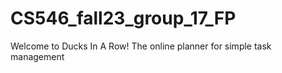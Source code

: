﻿# CS546_fall23_group_17_FP

Welcome to Ducks In A Row! The online planner for simple task management
